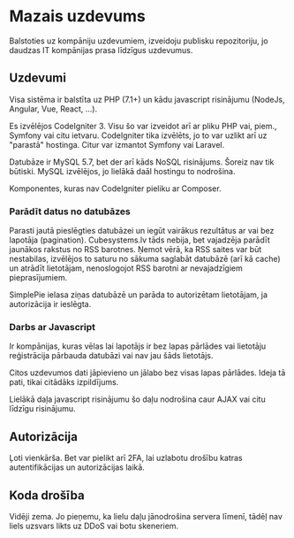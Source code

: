 # Mazais uzdevums

Balstoties uz kompāniju uzdevumiem, izveidoju publisku repozitoriju, jo daudzas IT kompānijas prasa līdzīgus uzdevumus. 

## Uzdevumi

Visa sistēma ir balstīta uz PHP (7.1+) un kādu javascript risinājumu (NodeJs, Angular, Vue, React, ...).

Es izvēlējos CodeIgniter 3. Visu šo var izveidot arī ar pliku PHP vai, piem., Symfony vai citu ietvaru. CodeIgniter tika izvēlēts, jo to var uzlikt arī uz "parastā" hostinga. Citur var izmantot Symfony vai Laravel.

Datubāze ir MySQL 5.7, bet der arī kāds NoSQL risinājums. Šoreiz nav tik būtiski. MySQL izvēlējos, jo lielākā daāl hostingu to nodrošina.

Komponentes, kuras nav CodeIgniter pieliku ar Composer.

### Parādīt datus no datubāzes

Parasti jautā pieslēgties datubāzei un iegūt vairākus rezultātus ar vai bez lapotāja (pagination). Cubesystems.lv tāds nebija, bet vajadzēja parādīt jaunākos rakstus no RSS barotnes. Ņemot vērā, ka RSS saites var būt nestabilas, izvēlējos to saturu no sākuma saglabāt datubāzē (arī kā cache) un atrādīt lietotājam, nenoslogojot RSS barotni ar nevajadzīgiem pieprasījumiem.

SimplePie ielasa ziņas datubāzē un parāda to autorizētam lietotājam, ja autorizācija ir ieslēgta.

### Darbs ar Javascript

Ir kompānijas, kuras vēlas lai lapotājs ir bez lapas pārlādes vai lietotāju reģistrācija pārbauda datubāzi vai nav jau šāds lietotājs.

Citos uzdevumos dati jāpievieno un jālabo bez visas lapas pārlādes. Ideja tā pati, tikai citādāks izpildījums.

Lielākā daļa javascript risinājumu šo daļu nodrošina caur AJAX vai citu līdzīgu risinājumu.

## Autorizācija

Ļoti vienkārša. Bet var pielikt arī 2FA, lai uzlabotu drošību katras autentifikācijas un autorizācijas laikā. 

## Koda drošība

Vidēji zema. Jo pieņemu, ka lielu daļu jānodrošina servera līmenī, tādēļ nav liels uzsvars likts uz DDoS vai botu skeneriem.
